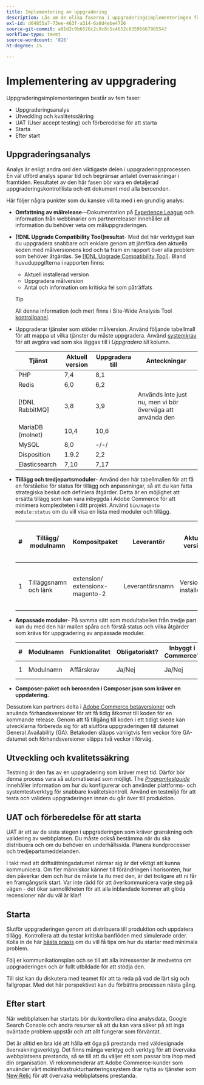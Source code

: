 ```yaml
---
title: Implementering av uppgradering
description: Läs om de olika faserna i uppgraderingsimplementeringen för Adobe Commerce-projekt.
exl-id: d64855a7-73ee-463f-a314-6a8d4ebe4726
source-git-commit: a81d2c0b6526c2c8c8c5c4652c83595667985543
workflow-type: tm+mt
source-wordcount: '826'
ht-degree: 1%

---
```


# Implementering av uppgradering

Uppgraderingsimplementeringen består av fem faser:

- Uppgraderingsanalys
- Utveckling och kvalitetssäkring
- UAT (User accept testing) och förberedelse för att starta
- Starta
- Efter start

## Uppgraderingsanalys

Analys är enligt andra ord den viktigaste delen i uppgraderingsprocessen. En väl utförd analys sparar tid och begränsar antalet överraskningar i framtiden. Resultatet av den här fasen bör vara en detaljerad uppgraderingskontrolllista och ett dokument med alla beroenden.

Här följer några punkter som du kanske vill ta med i en grundlig analys:

- **Omfattning av målrelease**—Dokumentation på [Experience League](../../release/release-notes/overview.md) och information från webbinarier om partnerreleaser innehåller all information du behöver veta om måluppgraderingen.

- **[!DNL Upgrade Compatibility Tool]resultat**- Med det här verktyget kan du uppgradera snabbare och enklare genom att jämföra den aktuella koden med målversionens kod och ta fram en rapport över alla problem som behöver åtgärdas. Se [[!DNL Upgrade Compatibility Tool]](../upgrade-compatibility-tool/overview.md). Bland huvuduppgifterna i rapporten finns:

   - Aktuell installerad version
   - Uppgradera målversion
   - Antal och information om kritiska fel som påträffats

  >[!TIP]
  >
  >All denna information (och mer) finns i Site-Wide Analysis Tool [kontrollpanel](../../tools/site-wide-analysis-tool/dashboard.md).

- Uppgraderar tjänster som stöder målversion. Använd följande tabellmall för att mappa ut vilka tjänster du måste uppgradera. Använd [systemkrav](../../installation/system-requirements.md) för att avgöra vad som ska läggas till i _Uppgradera till_ kolumn.


  | Tjänst | Aktuell version | Uppgradera till | Anteckningar |
  |-----------------|-----------------|------------|----------------------------------------------------------|
  | PHP | 7,4 | 8,1 |                                                          |
  | Redis | 6,0 | 6,2 |                                                          |
  | [!DNL RabbitMQ] | 3,8 | 3,9 | Används inte just nu, men vi bör överväga att använda den |
  | MariaDB (molnet) | 10,4 | 10,6 |                                                          |
  | MySQL | 8,0 | -/-/ |                                                          |
  | Disposition | 1.9.2 | 2,2 |                                                          |
  | Elasticsearch | 7,10 | 7,17 |                                                          |

- **Tillägg och tredjepartsmoduler**- Använd den här tabellmallen för att få en förståelse för status för tillägg och anpassningar, så att du kan fatta strategiska beslut och definiera åtgärder. Detta är en möjlighet att ersätta tillägg som kan vara inbyggda i Adobe Commerce för att minimera komplexiteten i ditt projekt. Använd `bin/magento module:status` om du vill visa en lista med moduler och tillägg.

  | # | Tillägg/<br>modulnamn | Kompositpaket | Leverantör | Aktuell version | Funktionalitet | Kompatibel med den senaste<br>Commerce-version? | Problem | Inbyggt i Commerce? | Åtgärd | Anteckningar |
  |---|-----------------------------|------------------------------------|-------------|-------------------|-----------------------|---------------------------------------------|--------------------------------------------------|---------------------|-------------------------|-------|
  | 1 | Tilläggsnamn och länk | extension/<br>extensionx-magento-2 | Leverantörsnamn | Version installerad | Affärskrav | Ja/Nej | Lista identifierade problem som uppstår med det här tillägget | Ja/Nej | Behåll/Ersätt/<br>Ta bort |       |

- **Anpassade moduler**- På samma sätt som modultabellen från tredje part kan du med den här mallen spåra och förstå status och vilka åtgärder som krävs för uppgradering av anpassade moduler.

  | # | Modulnamn | Funktionalitet | Obligatoriskt? | Inbyggt i Commerce? | Åtgärd | Anteckningar |
  |---|--------------|-----------------------|-----------|---------------------|---------------------|-------|
  | 1 | Modulnamn | Affärskrav | Ja/Nej | Ja/Nej | Behåll/Ersätt/Ta bort |       |

- **Composer-paket och beroenden i Composer.json som kräver en uppdatering.**

Dessutom kan partners delta i [Adobe Commerce betaversioner](../../release/beta.md) och använda förhandsversioner för att få tidig åtkomst till koden för en kommande release. Genom att få tillgång till koden i ett tidigt skede kan utvecklarna förbereda sig för att slutföra uppgraderingen till datumet General Availability (GA). Betakoden släpps vanligtvis fem veckor före GA-datumet och förhandsversioner släpps två veckor i förväg.

## Utveckling och kvalitetssäkring

Testning är den fas av en uppgradering som kräver mest tid. Därför bör denna process vara så automatiserad som möjligt. The _[Programtestguide](https://developer.adobe.com/commerce/testing/guide/)_ innehåller information om hur du konfigurerar och använder plattforms- och systemtestverktyg för snabbare kvalitetskontroll. Använd en testmiljö för att testa och validera uppgraderingen innan du går över till produktion.

## UAT och förberedelse för att starta

UAT är ett av de sista stegen i uppgraderingen som kräver granskning och validering av webbplatsen. Du måste också bestämma när du ska distribuera och om du behöver en underhållssida. Planera kundprocesser och tredjepartsmeddelanden.

I takt med att driftsättningsdatumet närmar sig är det viktigt att kunna kommunicera. Om fler människor känner till förändringen i horisonten, hur den påverkar dem och hur de måste ta itu med den, är det troligare att ni får en framgångsrik start. Var inte rädd för att överkommunicera varje steg på vägen - det ökar sannolikheten för att alla inblandade kommer att glöda recensioner när du väl är klar!

## Starta

Slutför uppgraderingen genom att distribuera till produktion och uppdatera tillägg. Kontrollera att du testar kritiska banflöden med simulerade order. Kolla in de här [bästa praxis](../prepare/best-practices.md) om du vill få tips om hur du startar med minimala problem.

Följ er kommunikationsplan och se till att alla intressenter är medvetna om uppgraderingen och är fullt utbildade för att stödja den.

Till sist kan du diskutera med teamet för att ta reda på vad de lärt sig och fallgropar. Med det här perspektivet kan du förbättra processen nästa gång.

## Efter start

När webbplatsen har startats bör du kontrollera dina analysdata, Google Search Console och andra resurser så att du kan vara säker på att inga oväntade problem uppstår och att allt fungerar som förväntat.

Det är alltid en bra idé att hålla ett öga på prestanda med väldesignade övervakningsverktyg. Det finns många verktyg och verktyg för att övervaka webbplatsens prestanda, så se till att du väljer ett som passar bra ihop med din organisation. Vi rekommenderar att Adobe Commerce-kunder som använder vårt molninfrastrukturhanteringssystem drar nytta av tjänster som [New Relic](https://experienceleague.adobe.com/docs/commerce-cloud-service/user-guide/monitor/new-relic/new-relic-service.html) för att övervaka webbplatsens prestanda.

